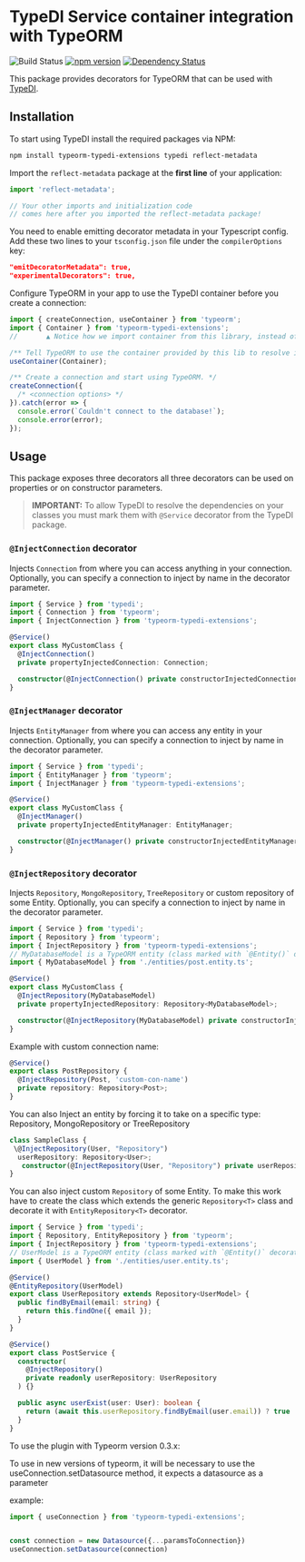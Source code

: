 # TypeDI Service container integration with TypeORM

![Build Status](https://github.com/typeorm/typeorm-typedi-extensions/workflows/CI/badge.svg)
[![npm version](https://badge.fury.io/js/typeorm-typedi-extensions.svg)](https://badge.fury.io/js/typeorm-typedi-extensions)
[![Dependency Status](https://david-dm.org/typeorm/typeorm-typedi-extensions.svg)](https://david-dm.org/typeorm/typeorm-typedi-extensions)

This package provides decorators for TypeORM that can be used with [TypeDI](https://github.com/pleerock/typedi).

## Installation

To start using TypeDI install the required packages via NPM:

```bash
npm install typeorm-typedi-extensions typedi reflect-metadata
```

Import the `reflect-metadata` package at the **first line** of your application:

```ts
import 'reflect-metadata';

// Your other imports and initialization code
// comes here after you imported the reflect-metadata package!
```

You need to enable emitting decorator metadata in your Typescript config. Add these two lines to your `tsconfig.json` file under the `compilerOptions` key:

```json
"emitDecoratorMetadata": true,
"experimentalDecorators": true,
```

Configure TypeORM in your app to use the TypeDI container before you create a connection:

```ts
import { createConnection, useContainer } from 'typeorm';
import { Container } from 'typeorm-typedi-extensions';
//       ▲ Notice how we import container from this library, instead of TypeDI.

/** Tell TypeORM to use the container provided by this lib to resolve it's dependencies. */
useContainer(Container);

/** Create a connection and start using TypeORM. */
createConnection({
  /* <connection options> */
}).catch(error => {
  console.error(`Couldn't connect to the database!`);
  console.error(error);
});
```

## Usage

This package exposes three decorators all three decorators can be used on properties or on constructor parameters.

> **IMPORTANT:**
> To allow TypeDI to resolve the dependencies on your classes you must mark them with `@Service` decorator from the TypeDI package.

### `@InjectConnection` decorator

Injects `Connection` from where you can access anything in your connection.
Optionally, you can specify a connection to inject by name in the decorator parameter.

```typescript
import { Service } from 'typedi';
import { Connection } from 'typeorm';
import { InjectConnection } from 'typeorm-typedi-extensions';

@Service()
export class MyCustomClass {
  @InjectConnection()
  private propertyInjectedConnection: Connection;

  constructor(@InjectConnection() private constructorInjectedConnection: Connection) {}
}
```

### `@InjectManager` decorator

Injects `EntityManager` from where you can access any entity in your connection.
Optionally, you can specify a connection to inject by name in the decorator parameter.

```ts
import { Service } from 'typedi';
import { EntityManager } from 'typeorm';
import { InjectManager } from 'typeorm-typedi-extensions';

@Service()
export class MyCustomClass {
  @InjectManager()
  private propertyInjectedEntityManager: EntityManager;

  constructor(@InjectManager() private constructorInjectedEntityManager: EntityManager) {}
}
```

### `@InjectRepository` decorator

Injects `Repository`, `MongoRepository`, `TreeRepository` or custom repository of some Entity.
Optionally, you can specify a connection to inject by name in the decorator parameter.

```typescript
import { Service } from 'typedi';
import { Repository } from 'typeorm';
import { InjectRepository } from 'typeorm-typedi-extensions';
// MyDatabaseModel is a TypeORM entity (class marked with `@Entity()` decorator)
import { MyDatabaseModel } from './entities/post.entity.ts';

@Service()
export class MyCustomClass {
  @InjectRepository(MyDatabaseModel)
  private propertyInjectedRepository: Repository<MyDatabaseModel>;

  constructor(@InjectRepository(MyDatabaseModel) private constructorInjectedRepository: Repository<MyDatabaseModel>) {}
}
```

Example with custom connection name:

```ts
@Service()
export class PostRepository {
  @InjectRepository(Post, 'custom-con-name')
  private repository: Repository<Post>;
}
```

You can also Inject an entity by forcing it to take on a specific type:
Repository, MongoRepository or TreeRepository
 ```ts
 class SampleClass {
  \@InjectRepository(User, "Repository")
   userRepository: Repository<User>;
    constructor(@InjectRepository(User, "Repository") private userRepository: Repository<User>) {}
 }
 ```


You can also inject custom `Repository` of some Entity. To make this work have to create the class which extends the
generic `Repository<T>` class and decorate it with `EntityRepository<T>` decorator.

```typescript
import { Service } from 'typedi';
import { Repository, EntityRepository } from 'typeorm';
import { InjectRepository } from 'typeorm-typedi-extensions';
// UserModel is a TypeORM entity (class marked with `@Entity()` decorator)
import { UserModel } from './entities/user.entity.ts';

@Service()
@EntityRepository(UserModel)
export class UserRepository extends Repository<UserModel> {
  public findByEmail(email: string) {
    return this.findOne({ email });
  }
}

@Service()
export class PostService {
  constructor(
    @InjectRepository()
    private readonly userRepository: UserRepository
  ) {}

  public async userExist(user: User): boolean {
    return (await this.userRepository.findByEmail(user.email)) ? true : false;
  }
}
```


To use the plugin with Typeorm version 0.3.x:

To use in new versions of typeorm, it will be necessary to use the useConnection.setDatasource method, it expects a datasource as a parameter

example:

```typescript
import { useConnection } from 'typeorm-typedi-extensions';


const connection = new Datasource({...paramsToConnection})
useConnection.setDatasource(connection) 
``````


[typedi]: https://github.com/typestack/typedi
